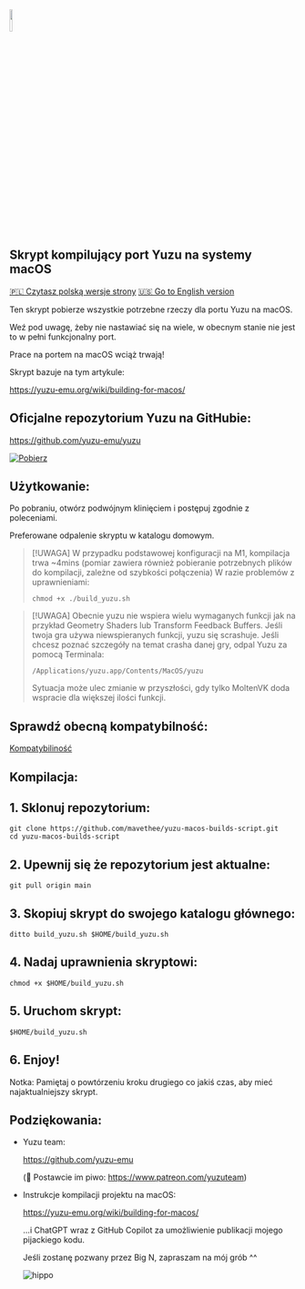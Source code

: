 <img src="https://raw.githubusercontent.com/yuzu-emu/yuzu-assets/master/icons/icon.png" width="10%" height="10%"/> 

## Skrypt kompilujący port Yuzu na systemy macOS

[🇵🇱 Czytasz polską wersje strony](README_pl_PL.md) [🇺🇸 Go to English version](README.md)

Ten skrypt pobierze wszystkie potrzebne rzeczy dla portu Yuzu na macOS.

Weź pod uwagę, żeby nie nastawiać się na wiele, w obecnym stanie nie jest to w pełni funkcjonalny port. 

Prace na portem na macOS wciąż trwają!

Skrypt bazuje na tym artykule:

https://yuzu-emu.org/wiki/building-for-macos/

## Oficjalne repozytorium Yuzu na GitHubie:

https://github.com/yuzu-emu/yuzu

[![Pobierz](https://img.shields.io/badge/Download-v0.0.3-brightgreen)](https://github.com/mavethee/yuzu-macos-builds-script/releases/download/0.0.3/build_yuzu.sh)

## Użytkowanie:

Po pobraniu, otwórz podwójnym klinięciem i postępuj zgodnie z poleceniami.

Preferowane odpalenie skryptu w katalogu domowym.

> [!UWAGA]
> W przypadku podstawowej konfiguracji na M1, kompilacja trwa ~4mins (pomiar zawiera również pobieranie potrzebnych plików do kompilacji, zależne od szybkości połączenia)
> W razie problemów z uprawnieniami:
> ```
> chmod +x ./build_yuzu.sh
> ```

> [!UWAGA]
> Obecnie yuzu nie wspiera wielu wymaganych funkcji jak na przykład Geometry Shaders lub Transform Feedback Buffers.
> Jeśli twoja gra używa niewspieranych funkcji, yuzu się scrashuje.
> Jeśli chcesz poznać szczegóły na temat crasha danej gry, odpal Yuzu za pomocą Terminala:
> ```
> /Applications/yuzu.app/Contents/MacOS/yuzu
> ```
> Sytuacja może ulec zmianie w przyszłości, gdy tylko MoltenVK doda wspracie dla większej ilości funkcji.

## Sprawdź obecną kompatybilność:

[Kompatybiliność](Compatibility_pl_PL.md)

## Kompilacja:

## 1. Sklonuj repozytorium:

```
git clone https://github.com/mavethee/yuzu-macos-builds-script.git
cd yuzu-macos-builds-script
```

## 2. Upewnij się że repozytorium jest aktualne:

```
git pull origin main
```

## 3. Skopiuj skrypt do swojego katalogu głównego:

```
ditto build_yuzu.sh $HOME/build_yuzu.sh
```

## 4. Nadaj uprawnienia skryptowi:

```
chmod +x $HOME/build_yuzu.sh
```

## 5. Uruchom skrypt:

```
$HOME/build_yuzu.sh
```

## 6. Enjoy!

Notka: Pamiętaj o powtórzeniu kroku drugiego co jakiś czas, aby mieć najaktualniejszy skrypt. </br>

## Podziękowania:

- Yuzu team:

    https://github.com/yuzu-emu

    (🍺 Postawcie im piwo: https://www.patreon.com/yuzuteam)

- Instrukcje kompilacji projektu na macOS:

    https://yuzu-emu.org/wiki/building-for-macos/

    ...i ChatGPT wraz z GitHub Copilot za umożliwienie publikacji mojego pijackiego kodu.

    Jeśli zostanę pozwany przez Big N, zapraszam na mój grób ^^

    ![hippo](https://media.tenor.com/uH3ibKuHMSQAAAAC/anime-citrus.gif)
